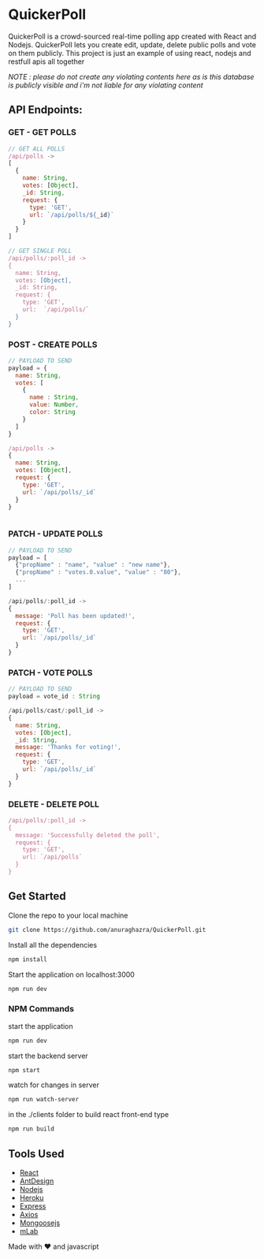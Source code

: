 # QuickerPoll
QuickerPoll is a crowd-sourced real-time polling app created with React and Nodejs. QuickerPoll lets you create edit, update, delete public polls and vote on them publicly. This project is just an example of using react, nodejs and restfull apis all together


*NOTE : please do not create any violating contents here as is this database is publicly visible and i'm not liable for any violating content*


## API Endpoints: 

### GET - GET POLLS
```js
// GET ALL POLLS
/api/polls -> 
[
  {
    name: String,
    votes: [Object],
    _id: String,
    request: {
      type: 'GET',
      url: `/api/polls/${_id}`
    }
  }
]

// GET SINGLE POLL
/api/polls/:poll_id -> 
{
  name: String,
  votes: [Object],
  _id: String,
  request: {
    type: 'GET',
    url:  `/api/polls/`
  }
}
```


### POST - CREATE POLLS
```js
// PAYLOAD TO SEND
payload = {
  name: String,
  votes: [
    {
      name : String,
      value: Number,
      color: String
    }
  ]
}

/api/polls -> 
{
  name: String,
  votes: [Object],
  request: {
    type: 'GET',
    url: `/api/polls/_id`
  }
}



```

### PATCH - UPDATE POLLS
```js
// PAYLOAD TO SEND
payload = [
  {"propName" : "name", "value" : "new name"},
  {"propName" : "votes.0.value", "value" : "80"},
  ...
]

/api/polls/:poll_id ->
{
  message: 'Poll has been updated!',
  request: {
    type: 'GET',
    url: `/api/polls/_id`
  }
}
```


### PATCH - VOTE POLLS
```js
// PAYLOAD TO SEND
payload = vote_id : String

/api/polls/cast/:poll_id ->
{
  name: String,
  votes: [Object],
  _id: String,
  message: 'Thanks for voting!',
  request: {
    type: 'GET',
    url: `/api/polls/_id`
  }
}
```

### DELETE - DELETE POLL
```js
/api/polls/:poll_id ->
{
  message: 'Successfully deleted the poll',
  request: {
    type: 'GET',
    url: `/api/polls`
  }
}
```

## Get Started

Clone the repo to your local machine
```bash
git clone https://github.com/anuraghazra/QuickerPoll.git
``` 

Install all the dependencies
```bash
npm install
``` 

Start the application on localhost:3000
```bash
npm run dev
``` 


### NPM Commands
start the application
```bash
npm run dev
``` 

start the backend server
```bash
npm start
```

watch for changes in server
```bash
npm run watch-server
```

in the ./clients folder to build react front-end type
```bash
npm run build
```


## Tools Used

* [React](https://reactjs.org)
* [AntDesign](https://ant.design)
* [Nodejs](https://nodejs.org/)
* [Heroku](https://heroku.com/)
* [Express](https://expressjs.com/)
* [Axios](https://github.com/axios/axios)
* [Mongoosejs](https://mongoosejs.com/)
* [mLab](https://mlab.com/)

Made with :heart: and javascript
